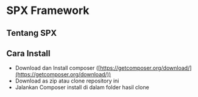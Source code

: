 # SPX Framework

## Tentang SPX


## Cara Install
- Download dan Install composer ([https://getcomposer.org/download/](https://getcomposer.org/download/))
- Download as zip atau clone repository ini
- Jalankan Composer install di dalam folder hasil clone

